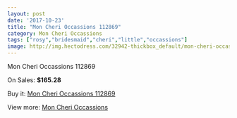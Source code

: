 ```yaml
---
layout: post
date: '2017-10-23'
title: "Mon Cheri Occassions 112869"
category: Mon Cheri Occassions
tags: ["rosy","bridesmaid","cheri","little","occassions"]
image: http://img.hectodress.com/32942-thickbox_default/mon-cheri-occassions-112869.jpg
---
```

Mon Cheri Occassions 112869

On Sales: **$165.28**
<a href="https://www.hectodress.com/mon-cheri-occassions/15112-mon-cheri-occassions-112869.html"><amp-img layout="responsive" width="600" height="600" src="//img.hectodress.com/32942-thickbox_default/mon-cheri-occassions-112869.jpg" alt="Mon Cheri Occassions 112869 0" /></a>
<a href="https://www.hectodress.com/mon-cheri-occassions/15112-mon-cheri-occassions-112869.html"><amp-img layout="responsive" width="600" height="600" src="//img.hectodress.com/32943-thickbox_default/mon-cheri-occassions-112869.jpg" alt="Mon Cheri Occassions 112869 1" /></a>

Buy it: [Mon Cheri Occassions 112869](https://www.hectodress.com/mon-cheri-occassions/15112-mon-cheri-occassions-112869.html "Mon Cheri Occassions 112869")

View more: [Mon Cheri Occassions](https://www.hectodress.com/271-mon-cheri-occassions "Mon Cheri Occassions")